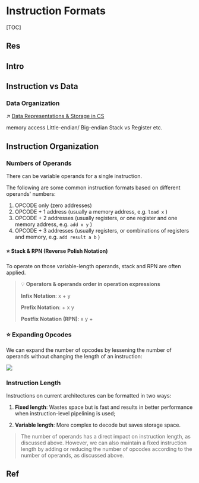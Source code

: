 # Instruction Formats

[TOC]



## Res


## Intro



## Instruction vs Data
### Data Organization
↗ [Data Representations & Storage in CS](../../../😤%20Number,%20Data%20and%20Math%20in%20Digital%20Systems/Data%20Representations%20&%20Storage%20in%20CS.md)

memory access
Little-endian/ Big-endian
Stack vs Register
etc.



## Instruction Organization
### Numbers of Operands
There can be variable operands for a single instruction.

The following are some common instruction formats based on different operands' numbers:

1. OPCODE only (zero addresses)  
2. OPCODE + 1 address (usually a memory address, e.g. `load x` )
3. OPCODE + 2 addresses (usually registers, or one register and one memory address, e.g. `add x y` )
4. OPCODE + 3 addresses (usually registers, or combinations of registers and memory, e.g. `add result a b` )

#### ⭐️ Stack & RPN (Reverse Polish Notation)
To operate on those variable-length operands, stack and RPN are often applied.

> 💡 **Operators & operands order in operation expressions**
> 
> **Infix Notation**: x + y
> 
> **Prefix Notation**: + x y 
> 
> **Postfix Notation (RPN)**: x y +


### ⭐️ Expanding Opcodes
We can expand the number of opcodes by lessening the number of operands without changing the length of an instruction:

![](../../../../../../../Assets/Pics/Screenshot%202023-03-28%20at%205.32.13%20PM.png)


### Instruction Length
Instructions on current architectures can be formatted in two ways:
1. **Fixed length**: Wastes space but is fast and results in better performance when instruction-level pipelining is used;

2. **Variable length**: More complex to decode but saves storage space.

> The number of operands has a direct impact on instruction length, as discussed above. However, we can also maintain a fixed instruction length by adding or reducing the number of opcodes according to the number of operands, as discussed above.



## Ref


